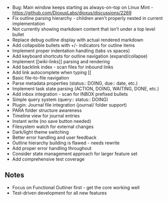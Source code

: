 - Bug: Main window keeps starting as always-on-top on Linux Mint - https://github.com/DioxusLabs/dioxus/discussions/2269
- Fix outline parsing hierarchy - children aren't properly nested in current implementation
- Not currently showing markdown content that isn't under a top level bullet
- Replace debug outline display with actual rendered markdown
- Add collapsible bullets with +/- indicators for outline items
- Implement proper indentation handling (tabs vs spaces)
- Add keyboard shortcuts for outline navigation (expand/collapse)
- Implement [[wiki-links]] parsing and rendering
- Add backlink index - scan files for inbound links
- Add link autocomplete when typing [[
- Basic file-to-file navigation
- Parse metadata properties (status:: DOING, due:: date, etc.)
- Implement task state parsing (ACTION, DOING, WAITING, DONE, etc.)
- Add inbox integration - scan for INBOX prefixed bullets
- Simple query system (query:: status:: DOING)
- Plugin: Journal file integration (journal/ folder support)
- PARA folder structure awareness
- Timeline view for journal entries
- Instant write (no save button needed)
- Filesystem watch for external changes
- Dark/light theme switching
- Better error handling and user feedback
- Outline hierarchy building is flawed - needs rewrite
- Add proper error handling throughout
- Consider state management approach for larger feature set
- Add comprehensive test coverage

## Notes
- Focus on Functional Outliner first - get the core working well
- Test-driven development for all new features
